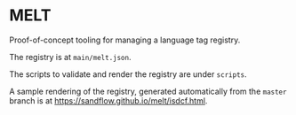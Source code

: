 MELT
====

Proof-of-concept tooling for managing a language tag registry.

The registry is at `main/melt.json`.

The scripts to validate and render the registry are under `scripts`.

A sample rendering of the registry, generated automatically from the `master` branch is at <https://sandflow.github.io/melt/isdcf.html>.
